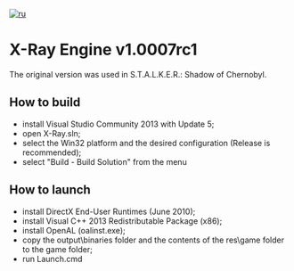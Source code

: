[![ru](https://img.shields.io/badge/lang-ru-red.svg)](https://github.com/xrModder/X-Ray/blob/main/README.md)

# X-Ray Engine v1.0007rc1
The original version was used in S.T.A.L.K.E.R.: Shadow of Chernobyl. 

## How to build
- install Visual Studio Community 2013 with Update 5;
- open X-Ray.sln;
- select the Win32 platform and the desired configuration (Release is recommended);
- select "Build - Build Solution" from the menu

## How to launch
- install DirectX End-User Runtimes (June 2010);
- install Visual C++ 2013 Redistributable Package (x86);
- install OpenAL (oalinst.exe);
- copy the output\binaries folder and the contents of the res\game folder to the game folder;
- run Launch.cmd